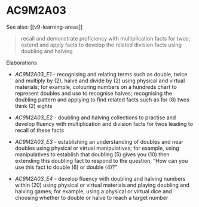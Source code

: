 
# AC9M2A03 

See also: [[v9-learning-areas]]

> recall and demonstrate proficiency with multiplication facts for twos; extend and apply facts to develop the related division facts using doubling and halving 

Elaborations


- _AC9M2A03_E1_ - recognising and relating terms such as double, twice and multiply by \(2\), halve and divide by \(2\) using physical and virtual materials; for example, colouring numbers on a hundreds chart to represent doubles and use to recognise halves; recognising the doubling pattern and applying to find related facts such as for \(8\) twos think \(2\) eights

- _AC9M2A03_E2_ - doubling and halving collections to practise and develop fluency with multiplication and division facts for twos leading to recall of these facts

- _AC9M2A03_E3_ - establishing an understanding of doubles and near doubles using physical or virtual manipulatives; for example, using manipulatives to establish that doubling \(5\) gives you \(10\) then extending this doubling fact to respond to the question, “How can you use this fact to double \(6\) or double \(4\)?”

- _AC9M2A03_E4_ - develop fluency with doubling and halving numbers within \(20\) using physical or virtual materials and playing doubling and halving games; for example, using a physical or virtual dice and choosing whether to double or halve to reach a target number
